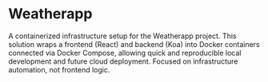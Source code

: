 # Weatherapp
A containerized infrastructure setup for the Weatherapp project. This solution wraps a frontend (React) and backend (Koa) into Docker containers connected via Docker Compose, allowing quick and reproducible local development and future cloud deployment. Focused on infrastructure automation, not frontend logic.
